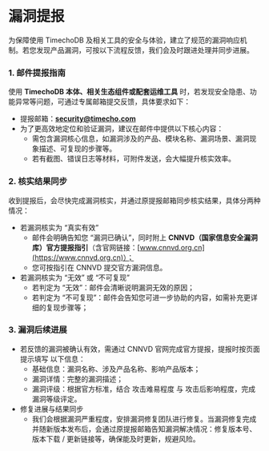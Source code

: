 <!--

    Licensed to the Apache Software Foundation (ASF) under one
    or more contributor license agreements.  See the NOTICE file
    distributed with this work for additional information
    regarding copyright ownership.  The ASF licenses this file
    to you under the Apache License, Version 2.0 (the
    "License"); you may not use this file except in compliance
    with the License.  You may obtain a copy of the License at
    
        http://www.apache.org/licenses/LICENSE-2.0
    
    Unless required by applicable law or agreed to in writing,
    software distributed under the License is distributed on an
    "AS IS" BASIS, WITHOUT WARRANTIES OR CONDITIONS OF ANY
    KIND, either express or implied.  See the License for the
    specific language governing permissions and limitations
    under the License.

-->

# 漏洞提报

为保障使用 TimechoDB 及相关工具的安全与体验，建立了规范的漏洞响应机制。若您发现产品漏洞，可按以下流程反馈，我们会及时跟进处理并同步进展。

### 1. 邮件提报指南

使用 **TimechoDB 本体、相关生态组件或配套运维工具** 时，若发现安全隐患、功能异常等问题，可通过专属邮箱提交反馈，具体要求如下：

- 提报邮箱：**security@timecho.com**
- 为了更高效地定位和验证漏洞，建议在邮件中提供以下核心内容：
  - 需包含漏洞核心信息，如漏洞涉及的产品、模块名称、漏洞场景、漏洞现象描述、可复现的步骤等。
  - 若有截图、错误日志等材料，可附件发送，会大幅提升核实效率。

### 2. 核实结果同步

收到提报后，会尽快完成漏洞核实，并通过原提报邮箱同步核实结果，具体分两种情况：

- 若漏洞核实为 “真实有效”
  - 邮件会明确告知您 “漏洞已确认”，同时附上 **CNNVD（国家信息安全漏洞库）官方提报指引**（含官网链接：[www.cnnvd.org.cn](https://www.cnnvd.org.cn)）；
  - 您可按指引在 CNNVD 提交官方漏洞信息。
- 若漏洞核实为 “无效” 或 “不可复现”
  - 若判定为 “无效”：邮件会清晰说明漏洞无效的原因；
  - 若判定为 “不可复现”：邮件会告知您可进一步协助的内容，如需补充更详细的复现步骤等；

### 3. 漏洞后续进展

- 若反馈的漏洞被确认有效，需通过 CNNVD 官网完成官方提报，提报时按页面提示填写 以下信息：
  - 基础信息：漏洞名称、涉及产品名称、影响产品版本；
  - 漏洞详情：完整的漏洞描述；
  - 漏洞评级：根据官方标准，结合 攻击难易程度 与 攻击后影响程度，完成漏洞等级评定。
- 修复进展与结果同步
  - 我们会根据漏洞严重程度，安排漏洞修复团队进行修复。当漏洞修复完成并随新版本发布后，会通过原提报邮箱告知漏洞解决情况：修复版本号、版本下载 / 更新链接等，确保能及时更新，规避风险。